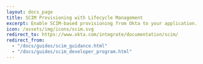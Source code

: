 ```yaml
---
layout: docs_page
title: SCIM Provisioning with Lifecycle Management
excerpt: Enable SCIM-based provisioning from Okta to your application.
icon: /assets/img/icons/scim.svg
redirect_to: https://www.okta.com/integrate/documentation/scim/
redirect_from:
  - "/docs/guides/scim_guidance.html"
  - "/docs/guides/scim_developer_program.html"
---
```

